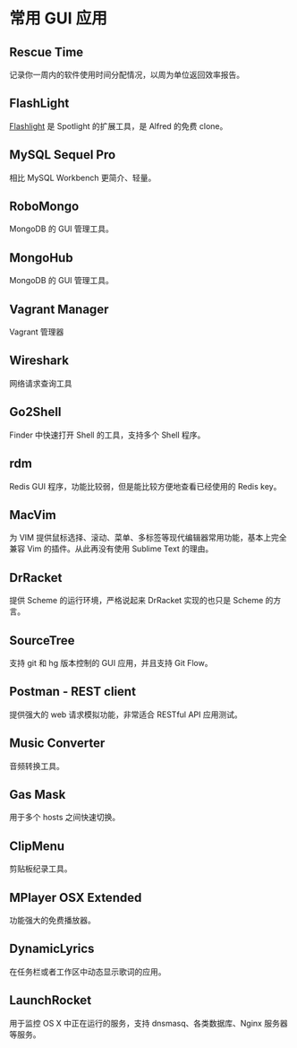 # 常用 GUI 应用

## Rescue Time

记录你一周内的软件使用时间分配情况，以周为单位返回效率报告。



## FlashLight

[Flashlight](http://flashlight.nateparrott.com/plugin/quicksearch) 是 Spotlight
的扩展工具，是 Alfred 的免费 clone。



## MySQL Sequel Pro

相比 MySQL Workbench 更简介、轻量。



## RoboMongo

MongoDB 的 GUI 管理工具。


## MongoHub

MongoDB 的 GUI 管理工具。



## Vagrant Manager

Vagrant 管理器



## Wireshark

网络请求查询工具



## Go2Shell

Finder 中快速打开 Shell 的工具，支持多个 Shell 程序。


## rdm

Redis GUI 程序，功能比较弱，但是能比较方便地查看已经使用的 Redis key。



## MacVim

为 VIM 提供鼠标选择、滚动、菜单、多标签等现代编辑器常用功能，基本上完全兼容
Vim 的插件。从此再没有使用 Sublime Text 的理由。



## DrRacket

提供 Scheme 的运行环境，严格说起来 DrRacket 实现的也只是 Scheme 的方言。



## SourceTree

支持 git 和 hg 版本控制的 GUI 应用，并且支持 Git Flow。



## Postman - REST client

提供强大的 web 请求模拟功能，非常适合 RESTful API 应用测试。



## Music Converter

音频转换工具。



## Gas Mask

用于多个 hosts 之间快速切换。



## ClipMenu

剪贴板纪录工具。



## MPlayer OSX Extended

功能强大的免费播放器。



## DynamicLyrics

在任务栏或者工作区中动态显示歌词的应用。


## LaunchRocket

用于监控 OS X 中正在运行的服务，支持 dnsmasq、各类数据库、Nginx 服务器等服务。

